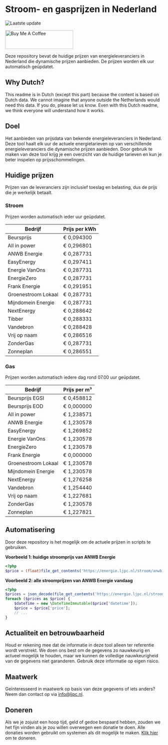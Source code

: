 # Stroom- en gasprijzen in Nederland

![Laatste update](https://img.shields.io/badge/laatste%20update-2023--11--27%2022%3A00%20CET-brightgreen)

<a href="https://www.buymeacoffee.com/Lars-" target="_blank"><img src="https://cdn.buymeacoffee.com/buttons/v2/default-orange.png" alt="Buy Me A Coffee" height="60" style="height: 60px !important;width: 217px !important;" ></a>

Deze repository bevat de huidige prijzen van energieleveranciers in Nederland die dynamische prijzen aanbieden. De prijzen worden elk uur automatisch geüpdatet.

## Why Dutch?

This readme is in Dutch (except this part) because the content is based on Dutch data. We cannot imagine that anyone outside the Netherlands would need this data. If you do, please let us know. Even with this Dutch readme, we think
everyone will understand how it works.

## Doel

Het aanbieden van prijsdata van bekende energieleveranciers in Nederland. Deze tool haalt elk uur de actuele energietarieven op van verschillende energieleveranciers die dynamische prijzen aanbieden. Door gebruik te maken van deze tool
krijg je een overzicht van de huidige tarieven en kun je beter inspelen op prijsschommelingen.

## Huidige prijzen

Prijzen van de leveranciers zijn inclusief toeslag en belasting, dus de prijs die je werkelijk betaalt.

### Stroom

Prijzen worden automatisch ieder uur geüpdatet.

 Bedrijf | Prijs per kWh 
---------|---------------
Beursprijs | € 0,094300
All in power | € 0,296801
ANWB Energie | € 0,287731
EasyEnergy | € 0,297411
Energie VanOns | € 0,287731
EnergieZero | € 0,287731
Frank Energie | € 0,291951
Groenestroom Lokaal | € 0,287731
Mijndomein Energie | € 0,287731
NextEnergy | € 0,288642
Tibber | € 0,288331
Vandebron | € 0,288428
Vrij op naam | € 0,286516
ZonderGas | € 0,287731
Zonneplan | € 0,286551


### Gas

Prijzen worden automatisch iedere dag rond 07.00 uur geüpdatet.

 Bedrijf | Prijs per m³ 
---------|--------------
Beursprijs EGSI | € 0,458812
Beursprijs EOD | € 0,000000
All in power | € 1,238571
ANWB Energie | € 1,230578
EasyEnergy | € 1,269852
Energie VanOns | € 1,230578
EnergieZero | € 1,230578
Frank Energie | € 0,000000
Groenestroom Lokaal | € 1,230578
Mijndomein Energie | € 1,230578
NextEnergy | € 1,276258
Vandebron | € 1,254440
Vrij op naam | € 1,227681
ZonderGas | € 1,230578
Zonneplan | € 1,227821


## Automatisering

Door deze repository is het mogelijk om de actuele prijzen in scripts te gebruiken.

**Voorbeeld 1: huidige stroomprijs van ANWB Energie**

```php
<?php
$price = (float)file_get_contents('https://energie.ljpc.nl/stroom/anwb-energie-nu.txt');

```

**Voorbeeld 2: alle stroomprijzen van ANWB Energie vandaag**

```php
<?php
$prices = json_decode(file_get_contents('https://energie.ljpc.nl/stroom/all-in-power-vandaag.json'),true);
foreach ($prices as $price) {
    $dateTime = new \DateTimeImmutable($price['datetime']);
    $price = $price['price'];
    // ...
}
```

## Actualiteit en betrouwbaarheid

Houd er rekening mee dat de informatie in deze tool alleen ter referentie wordt verstrekt. We doen ons best om de gegevens zo nauwkeurig en actueel mogelijk te houden, maar we kunnen de volledige nauwkeurigheid van de gegevens niet
garanderen. Gebruik deze informatie op eigen risico.

## Maatwerk

Geïnteresseerd in maatwerk op basis van deze gegevens of iets anders? Neem dan contact op
via [info@ljpc.nl](mailto:info@ljpc.nl?subject=Energie%20prijzen).

## Doneren

Als we je zojuist een hoop tijd, geld of gedoe bespaard hebben, zouden we het fijn vinden als je zou willen overwegen een
donatie te doen. Alle donaties worden gebruikt om systemen als dit mogelijk te
maken. [Klik hier](https://www.buymeacoffee.com/Lars-) om te doneren.
